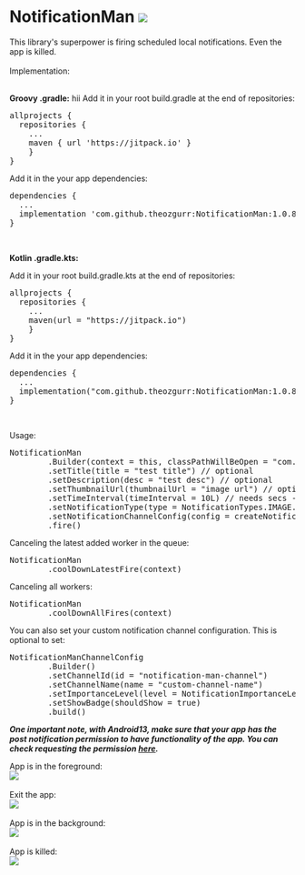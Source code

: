# NotificationMan [![](https://jitpack.io/v/theozgurr/NotificationMan.svg)](https://jitpack.io/#theozgurr/NotificationMan)


This library's superpower is firing scheduled local notifications. Even the app is killed.</br></br>
Implementation:</br></br>

<b>Groovy .gradle:</b>
hii
Add it in your root build.gradle at the end of repositories:
</br>

<pre>allprojects {
  repositories {
    ...
    maven { url 'https://jitpack.io' }
    }
}</pre> 

Add it in the your app dependencies:
</br>
<pre>dependencies {
  ...
  implementation 'com.github.theozgurr:NotificationMan:1.0.8'
}</pre>
</br>

<b>Kotlin .gradle.kts:</b>


Add it in your root build.gradle.kts at the end of repositories:
</br>

<pre>allprojects {
  repositories {
    ...
    maven(url = "https://jitpack.io")
    }
}</pre> 

Add it in the your app dependencies:
</br>
<pre>dependencies {
  ...
  implementation("com.github.theozgurr:NotificationMan:1.0.8")
}</pre>
</br>

Usage:</br>
<pre>NotificationMan
        .Builder(context = this, classPathWillBeOpen = "com.notification.man.MainActivity") // the activity's path that you want to open when the notification is clicked
        .setTitle(title = "test title") // optional
        .setDescription(desc = "test desc") // optional
        .setThumbnailUrl(thumbnailUrl = "image url") // optional
        .setTimeInterval(timeInterval = 10L) // needs secs - default is 5 secs
        .setNotificationType(type = NotificationTypes.IMAGE.type) // optional - default type is TEXT
        .setNotificationChannelConfig(config = createNotificationManChannelConfig()) // optional
        .fire()</pre> 
        
Canceling the latest added worker in the queue:</br>
<pre>NotificationMan
        .coolDownLatestFire(context)</pre>
        
Canceling all workers:</br>
<pre>NotificationMan
        .coolDownAllFires(context)</pre>
        
You can also set your custom notification channel configuration. This is optional to set:</br>
<pre>NotificationManChannelConfig
        .Builder()
        .setChannelId(id = "notification-man-channel")
        .setChannelName(name = "custom-channel-name")
        .setImportanceLevel(level = NotificationImportanceLevel.HIGH)
        .setShowBadge(shouldShow = true)
        .build()</pre> 

<b>***One important note, with Android13, make sure that your app has the post notification permission to have functionality of the app. You can check requesting the permission [here](https://github.com/10zgurr/NotificationMan/blob/master/app/src/main/java/com/notification/man/MainActivity.kt#L58-L63).***</b>



App is in the foreground:</br>
![](https://media1.giphy.com/media/ciweGllR6JM5e2xE4Y/giphy.gif)</br>
</br>
Exit the app:</br>
![](https://media0.giphy.com/media/JR6RcCu6pbEFNBMKtZ/giphy.gif)</br>
</br>
App is in the background:</br>
![](https://media1.giphy.com/media/RhBhUBYq771pIdHnlv/giphy.gif)</br>
</br>
App is killed:</br>
![](https://media1.giphy.com/media/VFNh8xq0e8VFxdJ3Wa/giphy.gif)</br>
</br>
